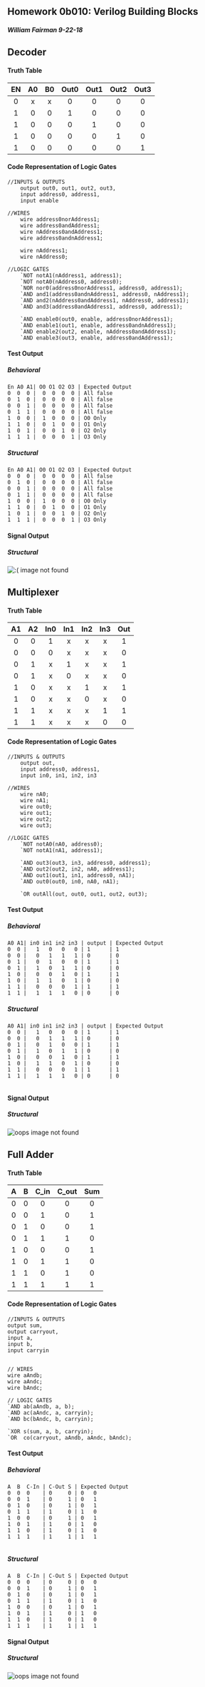 ## Homework 0b010: Verilog Building Blocks
##### *William Fairman 9-22-18*

## Decoder

#### Truth Table
| EN | A0 | B0 | Out0 | Out1 | Out2 | Out3 |
| :---:  |  :---: |  :---: | :---: | :---: | :---: | :---: |
| 0 | x | x | 0 | 0 | 0 | 0 |
| 1 | 0 | 0 | 1 | 0 | 0 | 0 |
| 1 | 0 | 0 | 0 | 1 | 0 | 0 |
| 1 | 0 | 0 | 0 | 0 | 1 | 0 |
| 1 | 0 | 0 | 0 | 0 | 0 | 1 |

#### Code Representation of Logic Gates
```
//INPUTS & OUTPUTS
    output out0, out1, out2, out3,
    input address0, address1,
    input enable

//WIRES
    wire address0norAddress1;
    wire address0andAddress1;
    wire nAddress0andAddress1;
    wire address0andnAddress1;

    wire nAddress1;
    wire nAddress0;

//LOGIC GATES
    `NOT notA1(nAddress1, address1);
    `NOT notA0(nAddress0, address0);
    `NOR nor0(address0norAddress1, address0, address1);
    `AND and1(address0andnAddress1, address0, nAddress1);
    `AND and2(nAddress0andAddress1, nAddress0, address1);
    `AND and3(address0andAddress1, address0, address1);

    `AND enable0(out0, enable, address0norAddress1);
    `AND enable1(out1, enable, address0andnAddress1);
    `AND enable2(out2, enable, nAddress0andAddress1);
    `AND enable3(out3, enable, address0andAddress1);
```
#### Test Output
##### Behavioral
```
En A0 A1| O0 O1 O2 O3 | Expected Output
0  0  0 |  0  0  0  0 | All false
0  1  0 |  0  0  0  0 | All false
0  0  1 |  0  0  0  0 | All false
0  1  1 |  0  0  0  0 | All false
1  0  0 |  1  0  0  0 | O0 Only
1  1  0 |  0  1  0  0 | O1 Only
1  0  1 |  0  0  1  0 | O2 Only
1  1  1 |  0  0  0  1 | O3 Only
```
##### Structural
```
En A0 A1| O0 O1 O2 O3 | Expected Output
0  0  0 |  0  0  0  0 | All false
0  1  0 |  0  0  0  0 | All false
0  0  1 |  0  0  0  0 | All false
0  1  1 |  0  0  0  0 | All false
1  0  0 |  1  0  0  0 | O0 Only
1  1  0 |  0  1  0  0 | O1 Only
1  0  1 |  0  0  1  0 | O2 Only
1  1  1 |  0  0  0  1 | O3 Only

```
#### Signal Output
##### Structural
![:( image not found](decoder_s.png)

## Multiplexer

#### Truth Table
| A1 | A2 | In0 | In1 | In2 | In3 | Out |
| :---: |:---:| :---: |  :---: |  :---: |  :---: | :---: |
| 0 | 0 | 1 | x | x | x | 1 |
| 0 | 0 | 0 | x | x | x | 0 |
| 0 | 1 | x | 1 | x | x | 1 |
| 0 | 1 | x | 0 | x | x | 0 |
| 1 | 0 | x | x | 1 | x | 1 |
| 1 | 0 | x | x | 0 | x | 0 |
| 1 | 1 | x | x | x | 1 | 1 |
| 1 | 1 | x | x | x | 0 | 0 |

#### Code Representation of Logic Gates
```
//INPUTS & OUTPUTS
    output out,
    input address0, address1,
    input in0, in1, in2, in3

//WIRES
    wire nA0;
    wire nA1;
    wire out0;
    wire out1;
    wire out2;
    wire out3;

//LOGIC GATES
    `NOT notA0(nA0, address0);
    `NOT notA1(nA1, address1);

    `AND out3(out3, in3, address0, address1);
    `AND out2(out2, in2, nA0, address1);
    `AND out1(out1, in1, address0, nA1);
    `AND out0(out0, in0, nA0, nA1);

    `OR outAll(out, out0, out1, out2, out3);
```
#### Test Output
##### Behavioral
```
A0 A1| in0 in1 in2 in3 | output | Expected Output
0  0 |   1   0   0   0 | 1      | 1
0  0 |   0   1   1   1 | 0      | 0
0  1 |   0   1   0   0 | 1      | 1
0  1 |   1   0   1   1 | 0      | 0
1  0 |   0   0   1   0 | 1      | 1
1  0 |   1   1   0   1 | 0      | 0
1  1 |   0   0   0   1 | 1      | 1
1  1 |   1   1   1   0 | 0      | 0

```
##### Structural
```
A0 A1| in0 in1 in2 in3 | output | Expected Output
0  0 |   1   0   0   0 | 1      | 1
0  0 |   0   1   1   1 | 0      | 0
0  1 |   0   1   0   0 | 1      | 1
0  1 |   1   0   1   1 | 0      | 0
1  0 |   0   0   1   0 | 1      | 1
1  0 |   1   1   0   1 | 0      | 0
1  1 |   0   0   0   1 | 1      | 1
1  1 |   1   1   1   0 | 0      | 0


```
#### Signal Output
##### Structural
![oops image not found](multiplexer_s.png)


## Full Adder

#### Truth Table
| A | B | C_in | C_out | Sum |
| :---: |:---:| :---: |  :---: |  :---: |
|0|0|0|0|0|
|0|0|1|0|1|
|0|1|0|0|1|
|0|1|1|1|0|
|1|0|0|0|1|
|1|0|1|1|0|
|1|1|0|1|0|
|1|1|1|1|1|

#### Code Representation of Logic Gates
```
//INPUTS & OUTPUTS
output sum,
output carryout,
input a,
input b,
input carryin


// WIRES
wire aAndb;
wire aAndc;
wire bAndc;

// LOGIC GATES
`AND ab(aAndb, a, b);
`AND ac(aAndc, a, carryin);
`AND bc(bAndc, b, carryin);

`XOR s(sum, a, b, carryin);
`OR  co(carryout, aAndb, aAndc, bAndc);
```
#### Test Output
##### Behavioral
```
A  B  C-In | C-Out S | Expected Output
0  0  0    | 0     0 | 0   0
0  0  1    | 0     1 | 0   1
0  1  0    | 0     1 | 0   1
0  1  1    | 1     0 | 1   0
1  0  0    | 0     1 | 0   1
1  0  1    | 1     0 | 1   0
1  1  0    | 1     0 | 1   0
1  1  1    | 1     1 | 1   1


```
##### Structural
```
A  B  C-In | C-Out S | Expected Output
0  0  0    | 0     0 | 0   0
0  0  1    | 0     1 | 0   1
0  1  0    | 0     1 | 0   1
0  1  1    | 1     0 | 1   0
1  0  0    | 0     1 | 0   1
1  0  1    | 1     0 | 1   0
1  1  0    | 1     0 | 1   0
1  1  1    | 1     1 | 1   1

```
#### Signal Output
##### Structural
![oops image not found](adder_s.png)
